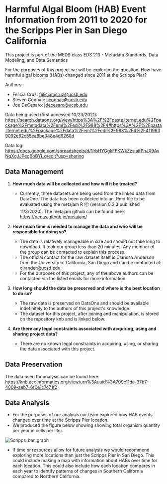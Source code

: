 # Harmful Algal Bloom (HAB) Event Information from 2011 to 2020 for the Scripps Pier in San Diego California

This project is part of the MEDS class EDS 213 - Metadata Standards, Data Modeling, and Data Semantics

For the purposes of this project we will be exploring the question: How have harmful algal blooms (HABs) changed since 2011 at the Scripps Pier?

Authors: 
* Felicia Cruz: feliciamcruz@ucsb.edu
* Steven Cognac: scognac@ucsb.edu
* Joe DeCesaro: jdecesaro@ucsb.edu

Data being used (first accessed 10/23/2021): https://search.dataone.org/view/https%3A%2F%2Fpasta.lternet.edu%2Fpackage%2Fmetadata%2Feml%2Fedi%2F988%2F4#https%3A%2F%2Fpasta.lternet.edu%2Fpackage%2Fdata%2Feml%2Fedi%2F988%2F4%2F4119639092e62c55ea8be348e4d9260d

Data log:
https://docs.google.com/spreadsheets/d/1lrbHYGgkFFKWkZzsiaifPhJX9AvNqXgJJPegBbBYI_g/edit?usp=sharing

## Data Management

1) **How much data will be collected and how will it be treated?**  
    - Currently, three datasets are being used from the linked data from DataOne. The data has been collected into an .Rmd file to be evaluated using the metajam R 📦 (version 0.2.3 published 11/3/2020). The metajam github can be found here: https://nceas.github.io/metajam/
  
2) **How much time is needed to manage the data and who will be responsible for doing so?**
    - The data is relatively manageable in size and should not take long to download. It took our group less than 20 minutes. Any member of the group can be contacted to explain this process.
    - The official contact for the raw dataset itself is Clarissa Anderson from the University of California, San Diego and can be contacted at: clrander@ucsd.edu.
    - For the purposes of this project, any of the above authors can be contacted via the listed emails for more information.

3) **How long should the data be preserved and where is the best location to do so?**
    - The raw data is preserved on DataOne and should be available indefinitely to the authors of this project's knowledge.
    - The dataset for this project, after joining and manipulation, is stored on the repository knb and is linked below.

4) **Are there any legal constraints associated with acquiring, using and sharing project data?**
    - There are no known legal constraints in acquiring, using, or sharing the data associated with this project.

## Data Preservation
The data used for analysis can be found here: https://knb.ecoinformatics.org/view/urn%3Auuid%3A709c11da-37b7-4009-aeb7-6f0e1c7c71f2

## Data Analysis
   - For the purposes of our analysis our team explored how HAB events changed over time at the Scripps Pier location.
   - We produced the figure below showing showing total organism quantity per year in cells per liter.
    
![Scripps_bar_graph](https://user-images.githubusercontent.com/88208081/138955704-0622205e-5f28-4c2a-a1ca-1f433de51a60.png)

 - If time or resources allow for future analysis we would recommend exploring more locations than just the Scripps Pier in San Diego. This could include making a map with information about HABs over time for each location. This could also include how each location compares in each year to identify patterns of changes in Southern California compared to Northern California.

